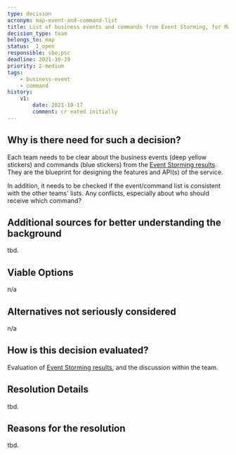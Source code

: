 ```yaml
---
type: decision
acronym: map-event-and-command-list
title: List of business events and commands from Event Storming, for Map service
decision_type: team
belongs_to: map
status: _1_open
responsible: sbe;psc
deadline: 2021-10-29
priority: 2-medium
tags: 
    - business-event
    - command
history:
    v1:
        date: 2021-10-17
        comment: cr eated initially    
---
```


## Why is there need for such a decision?

Each team needs to be clear about the business events (deep yellow stickers) and commands (blue stickers)
from the [Event Storming results](https://miro.com/app/board/o9J_lsQV7ZA=/). They are the blueprint for 
designing the features and API(s) of the service.

In addition, it needs to be checked if the event/command list is consistent with the other teams' lists.
Any conflicts, especially about who should receive which command?

## Additional sources for better understanding the background

tbd.

## Viable Options

n/a

## Alternatives not seriously considered

n/a

## How is this decision evaluated?

Evaluation of [Event Storming results](https://miro.com/app/board/o9J_lsQV7ZA=/), and the discussion within the team.
 
## Resolution Details

tbd.

## Reasons for the resolution

tbd.
